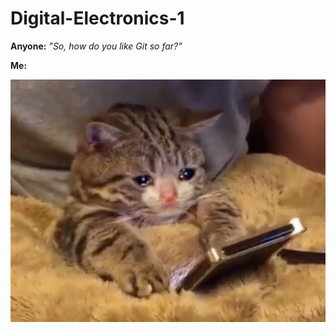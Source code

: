 # Digital-Electronics-1

**Anyone:** *"So, how do you like Git so far?"*

**Me:**

![mood](https://github.com/Heretic2k20/Digital-Electronics-1/blob/main/sad%20cat.jpg)
```vhdl



```
